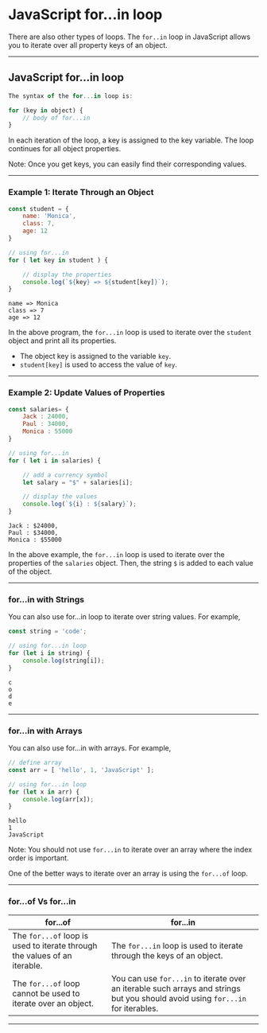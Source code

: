 # JavaScript for...in loop

There are also other types of loops. The ```for..in``` loop in JavaScript allows you to iterate over all property keys of an object.

***

## JavaScript for...in loop

```js
The syntax of the for...in loop is:

for (key in object) {
    // body of for...in
}
```

In each iteration of the loop, a key is assigned to the key variable. The loop continues for all object properties.

Note: Once you get keys, you can easily find their corresponding values.

***

### Example 1: Iterate Through an Object

```js
const student = {
    name: 'Monica',
    class: 7,
    age: 12
}

// using for...in
for ( let key in student ) {

    // display the properties
    console.log(`${key} => ${student[key]}`);
}
```

```
name => Monica
class => 7
age => 12
```

In the above program, the ```for...in``` loop is used to iterate over the ```student``` object and print all its properties.

* The object key is assigned to the variable ```key```.
* ```student[key]``` is used to access the value of ```key```.

***

### Example 2: Update Values of Properties

```js
const salaries= {
    Jack : 24000,
    Paul : 34000,
    Monica : 55000
}

// using for...in
for ( let i in salaries) {

    // add a currency symbol
    let salary = "$" + salaries[i];

    // display the values
    console.log(`${i} : ${salary}`);
}
```

```
Jack : $24000,
Paul : $34000,
Monica : $55000
```

In the above example, the ```for...in``` loop is used to iterate over the properties of the ```salaries``` object. Then, the string ```$``` is added to each value of the object.

***

### for...in with Strings
You can also use for...in loop to iterate over string values. For example,

```js
const string = 'code';

// using for...in loop
for (let i in string) {
    console.log(string[i]);
}
```

```
c
o
d
e
```

***

### for...in with Arrays
You can also use for...in with arrays. For example,

```js
// define array
const arr = [ 'hello', 1, 'JavaScript' ];

// using for...in loop
for (let x in arr) {
    console.log(arr[x]);
}
```

```
hello
1
JavaScript
```

Note: You should not use ```for...in``` to iterate over an array where the index order is important.

One of the better ways to iterate over an array is using the ```for...of``` loop.

***

### for...of Vs for...in

| for...of                                                                | for...in                                                                                                                    |
|-------------------------------------------------------------------------|-----------------------------------------------------------------------------------------------------------------------------|
| The ```for...of``` loop is used to iterate through the values of an iterable. | The ```for...in``` loop is used to iterate through the keys of an object.                                                         |
| The ```for...of``` loop cannot be used to iterate over an object.             | You can use ```for...in``` to iterate over an iterable such arrays and strings but you should avoid using ```for...in``` for iterables. |

***
